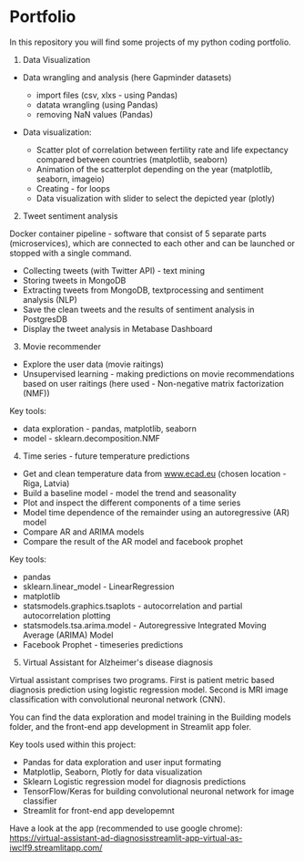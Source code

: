 # Portfolio

In this repository you will find some projects of my python coding portfolio. 

1) Data Visualization

* Data wrangling and analysis (here Gapminder datasets)
    - import files (csv, xlxs - using Pandas)
    - datata wrangling (using Pandas)
    - removing NaN values (Pandas)

* Data visualization: 
    - Scatter plot of correlation between fertility rate and life expectancy compared between countries (matplotlib, seaborn)
    - Animation of the scatterplot depending on the year (matplotlib, seaborn, imageio)
    - Creating - for loops 
    - Data visualization with slider to select the depicted year (plotly)

2) Tweet sentiment analysis

Docker container pipeline - software that consist of 5 separate parts (microservices), which are connected to each other and can be launched or stopped with a single command.

* Collecting tweets (with Twitter API) - text mining
* Storing tweets in MongoDB
* Extracting tweets from MongoDB, textprocessing and sentiment analysis (NLP)
* Save the clean tweets and the results of sentiment analysis in PostgresDB
* Display the tweet analysis in Metabase Dashboard

3) Movie recommender 

* Explore the user data (movie raitings)
* Unsupervised learning - making predictions on movie recommendations based on user raitings (here used - Non-negative matrix factorization (NMF))

Key tools:
* data exploration - pandas, matplotlib, seaborn
* model - sklearn.decomposition.NMF

4) Time series - future temperature predictions

* Get and clean temperature data from www.ecad.eu (chosen location - Riga, Latvia)
* Build a baseline model - model the trend and seasonality
* Plot and inspect the different components of a time series
* Model time dependence of the remainder using an autoregressive (AR) model
* Compare AR and ARIMA models
* Compare the result of the AR model and facebook prophet

Key tools:
* pandas 
* sklearn.linear_model - LinearRegression
* matplotlib
* statsmodels.graphics.tsaplots - autocorrelation and partial autocorrelation plotting
* statsmodels.tsa.arima.model - Autoregressive Integrated Moving Average (ARIMA) Model
* Facebook Prophet - timeseries predictions

5) Virtual Assistant for Alzheimer's disease diagnosis

Virtual assistant comprises two programs. First is patient metric based diagnosis prediction using logistic regression model. Second is MRI image classification with convolutional neuronal network (CNN). 

You can find the data exploration and model training in the Building models folder, and the front-end app development in Streamlit app foler. 

Key tools used within this project:
* Pandas for data exploration and user input formating 
* Matplotlip, Seaborn, Plotly for data visualization 
* Sklearn Logistic regression model for diagnosis predictions 
* TensorFlow/Keras for building convolutional neuronal network for image classifier 
* Streamlit for front-end app developemnt

Have a look at the app (recommended to use google chrome): https://virtual-assistant-ad-diagnosisstreamlit-app-virtual-as-iwclf9.streamlitapp.com/




